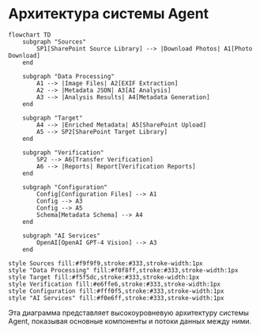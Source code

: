 # Архитектура системы Agent

[//]: # (Диаграмма архитектуры системы)

```mermaid
flowchart TD
    subgraph "Sources"
        SP1[SharePoint Source Library] --> |Download Photos| A1[Photo Download]
    end
    
    subgraph "Data Processing"
        A1 --> |Image Files| A2[EXIF Extraction]
        A2 --> |Metadata JSON| A3[AI Analysis]
        A3 --> |Analysis Results| A4[Metadata Generation]
    end
    
    subgraph "Target"
        A4 --> |Enriched Metadata| A5[SharePoint Upload]
        A5 --> SP2[SharePoint Target Library]
    end
    
    subgraph "Verification"
        SP2 --> A6[Transfer Verification]
        A6 --> |Reports| Report[Verification Reports]
    end
    
    subgraph "Configuration"
        Config[Configuration Files] --> A1
        Config --> A3
        Config --> A5
        Schema[Metadata Schema] --> A4
    end
    
    subgraph "AI Services"
        OpenAI[OpenAI GPT-4 Vision] --> A3
    end

style Sources fill:#f9f9f9,stroke:#333,stroke-width:1px
style "Data Processing" fill:#f0f8ff,stroke:#333,stroke-width:1px
style Target fill:#f5f5dc,stroke:#333,stroke-width:1px
style Verification fill:#e6ffe6,stroke:#333,stroke-width:1px
style Configuration fill:#fff0f5,stroke:#333,stroke-width:1px
style "AI Services" fill:#f0e6ff,stroke:#333,stroke-width:1px
```

Эта диаграмма представляет высокоуровневую архитектуру системы Agent, показывая основные компоненты и потоки данных между ними.
